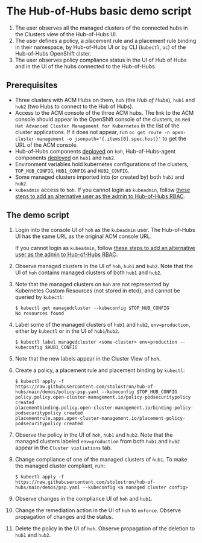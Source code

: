 # The Hub-of-Hubs basic demo script

1. The user observes all the managed clusters of the connected hubs in the Clusters view of the Hub-of-Hubs UI.
1. The user defines a policy, a placement rule and a placement rule binding in their namespace, by Hub-of-Hubs UI or 
by CLI (`kubectl`, `oc`) of the Hub-of-Hubs OpenShift clster.
3. The user observes policy compliance status in the UI of Hub of Hubs and in the UI of the hubs connected to the Hub-of-Hubs.

## Prerequisites

* Three clusters with ACM Hubs on them, `hoh` (the _Hub of Hubs_), `hub1` and `hub2` (two Hubs to connect to the Hub of Hubs).
* Access to the ACM console of the three ACM hubs. The link to the ACM console should appear in the OpenShift console of the clusters,
as `Red Hat Advanced Cluster Management for Kubernetes` in the list of the cluster applications. If it does not appear, run `oc get route -n open-cluster-management -o jsonpath='{.items[0].spec.host}'` to get the URL of the ACM console.
* Hub-of-Hubs components [deployed](https://github.com/stolostron/hub-of-hubs/blob/main/deploy/README.md) on `hoh`, Hub-of-Hubs-agent components [deployed](https://github.com/stolostron/hub-of-hubs/blob/main/deploy/README.md) on `hub1` and `hub2`.
* Environment variables hold kubernetes configurations of the clusters,
`TOP_HUB_CONFIG`, `HUB1_CONFIG` and `HUB2_CONFIG`.
* Some managed clusters imported into (or created by) both `hub1` and `hub2`.
* `kubeadmin` access to `hoh`. If you cannot login as `kubeadmin`, follow [these steps to add an alternative user as the admin to Hub-of-Hubs RBAC](https://github.com/stolostron/hub-of-hubs-rbac#update-role-bindings-or-role-definitions).


## The demo script

1.  Login into the console UI of `hoh` as the `kubeadmin` user. The Hub-of-Hubs UI has the same URL as the original ACM console URL.

    If you cannot login as `kubeadmin`, follow [these steps to add an alternative user as the admin to Hub-of-Hubs RBAC](https://github.com/stolostron/hub-of-hubs-rbac#update-role-bindings-or-role-definitions).

1.  Observe managed clusters in the UI of `hoh`, `hub1` and `hub2`. Note that the UI of `hoh` contains managed clusters of both `hub1` and `hub2`.

1.  Note that the managed clusters on `hoh` are not represented by Kubernetes Custom Resources (not stored in etcd), and cannot be queried by `kubectl`:

    ```
    $ kubectl get managedcluster --kubeconfig $TOP_HUB_CONFIG
    No resources found
    ```

1.  Label some of the managed clusters of `hub1` and `hub2`, `env=production`, either by `kubectl` or in the UI of `hub1`/`hub2`.

    ```
    $ kubectl label managedcluster <some-cluster> env=production --kubeconfig $HUB1_CONFIG
    ```

1.  Note that the new labels appear in the Cluster View of `hoh`.

1.  Create a policy, a placement rule and placement binding by `kubectl`:

    ```
    $ kubectl apply -f https://raw.githubusercontent.com/stolostron/hub-of-hubs/main/demos/policy-psp.yaml --kubeconfig $TOP_HUB_CONFIG
    policy.policy.open-cluster-management.io/policy-podsecuritypolicy created
    placementbinding.policy.open-cluster-management.io/binding-policy-podsecuritypolicy created
    placementrule.apps.open-cluster-management.io/placement-policy-podsecuritypolicy created
    ```

1.  Observe the policy in the UI of `hoh`, `hub1` and `hub2`. Note that the managed clusters labeled `env=production` from both `hub1` and
`hub2` appear in the `Cluster violiations` tab.

1.  Change compliance of one of the managed clusters of `hub1`. To make the managed cluster compliant, run:

    ```
    $ kubectl apply -f https://raw.githubusercontent.com/stolostron/hub-of-hubs/main/demos/psp.yaml --kubeconfig <a managed cluster config>
    ```

1.  Observe changes in the compliance UI of `hoh` and `hub1`.

1.  Change the remediation action in the UI of `hoh` to `enforce`. Observe propagation of changes and the status.

1.  Delete the policy in the UI of `hoh`. Observe propagation of the deletion to `hub1` and `hub2`.
